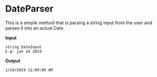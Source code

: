 # DateParser
This is a simple method that is parsing a string input from the user and parses it into an actual Date.

**Input**
```
string DateInput
E.g: jan 14 2019
```
**Output**
```
1/14/2019 12:00:00 AM
```

